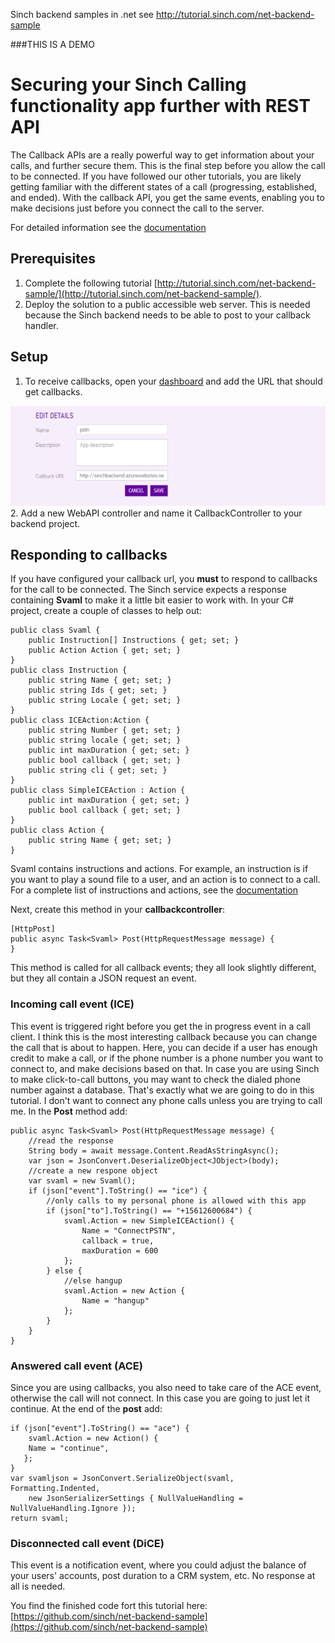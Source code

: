 Sinch backend samples in .net
see http://tutorial.sinch.com/net-backend-sample

###THIS IS A DEMO

# Securing your Sinch Calling functionality app further with REST API

The Callback APIs are a really powerful way to get information about your calls, and further secure them. This is the final step before you allow the call to be connected. If you have followed our other tutorials, you are likely getting familiar with the different states of a call (progressing, established, and ended). With the callback API, you get the same events, enabling you to make decisions just before you connect the call to the server. 

For detailed information see the [documentation](http://www.sinch.com/docs/rest-apis/api-documentation/#callback)

## Prerequisites
1. Complete the following tutorial [http://tutorial.sinch.com/net-backend-sample/](http://tutorial.sinch.com/net-backend-sample/).
2. Deploy the solution to a public accessible web server. This is needed because the Sinch backend needs to be able to post to your callback handler. 

## Setup
1. To receive callbacks, open your [dashboard](http://www.sinch.com/dashboard) and add the URL that should get callbacks.
<img src="images/Configure_callback.png" style="width:200">
2. Add a new WebAPI controller and name it CallbackController to your backend project.

## Responding to callbacks
If you have configured your callback url, you **must** to respond to callbacks for the call to be connected. The Sinch service expects a response containing **Svaml** to make it a little bit easier to work with. In your C# project, create a couple of classes to help out:

```
public class Svaml {
    public Instruction[] Instructions { get; set; }
    public Action Action { get; set; }
}
public class Instruction {
    public string Name { get; set; }
    public string Ids { get; set; }
    public string Locale { get; set; }
}
public class ICEAction:Action {
    public string Number { get; set; }
    public string locale { get; set; }
    public int maxDuration { get; set; }
    public bool callback { get; set; }
    public string cli { get; set; }
}
public class SimpleICEAction : Action {
    public int maxDuration { get; set; }
    public bool callback { get; set; }
}
public class Action {
    public string Name { get; set; }
}
```

Svaml contains instructions and actions. For example, an instruction is if you want to play a sound file to a user, and an action is to connect to a call. For a complete list of instructions and actions, see the [documentation](http://www.sinch.com/docs/rest-apis/api-documentation/#callback)


Next, create this method in your **callbackcontroller**:
 
```
[HttpPost]
public async Task<Svaml> Post(HttpRequestMessage message) {
}
```

This method is called for all callback events; they all look slightly different, but they all contain a JSON request an event.

### Incoming call event (ICE)
This event is triggered right before you get the in progress event in a call client. I think this is the most interesting callback because you can change the call that is about to happen. Here, you can decide if a user has enough credit to make a call, or if the phone number is a phone number you want to connect to, and make decisions based on that. In case you are using Sinch to make click-to-call buttons, you may want to check the dialed phone number against a database. That's exactly what we are going to do in this tutorial. I don't want to connect any phone calls unless you are trying to call me. In the **Post** method add:

```
public async Task<Svaml> Post(HttpRequestMessage message) {
    //read the response
    String body = await message.Content.ReadAsStringAsync();
    var json = JsonConvert.DeserializeObject<JObject>(body);
    //create a new respone object
    var svaml = new Svaml();
    if (json["event"].ToString() == "ice") {
        //only calls to my personal phone is allowed with this app
        if (json["to"].ToString() == "+15612600684") {
            svaml.Action = new SimpleICEAction() {
                Name = "ConnectPSTN",
                callback = true,
                maxDuration = 600
            };
        } else {
            //else hangup
            svaml.Action = new Action {
                Name = "hangup"
            };
        }
    }
}
```

### Answered call event (ACE)
Since you are using callbacks, you also need to take care of the ACE event, otherwise the call will not connect. In this case you are going to just let it continue. At the end of the **post** add:

```
if (json["event"].ToString() == "ace") {
    svaml.Action = new Action() {
    Name = "continue",
   };
}
var svamljson = JsonConvert.SerializeObject(svaml, Formatting.Indented,
    new JsonSerializerSettings { NullValueHandling = NullValueHandling.Ignore });
return svaml;
```

### Disconnected call event (DiCE)
This event is a notification event, where you could adjust the balance of your users' accounts, post duration to a CRM system, etc. No response at all is needed. 

You find the finished code fort this tutorial here: [https://github.com/sinch/net-backend-sample](https://github.com/sinch/net-backend-sample)

